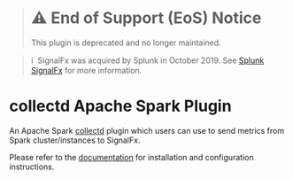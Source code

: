 > # :warning: End of Support (EoS) Notice
> 
> This plugin is deprecated and no longer maintained.

>ℹ️&nbsp;&nbsp;SignalFx was acquired by Splunk in October 2019. See [Splunk SignalFx](https://www.splunk.com/en_us/investor-relations/acquisitions/signalfx.html) for more information.

# collectd Apache Spark Plugin

An Apache Spark [collectd](http://www.collectd.org/) plugin which users can use
to send metrics from Spark cluster/instances to SignalFx.

Please refer to the [documentation](https://docs.signalfx.com/en/latest/integrations/integrations-reference/integrations.apache.spark.html) for
installation and configuration instructions.

